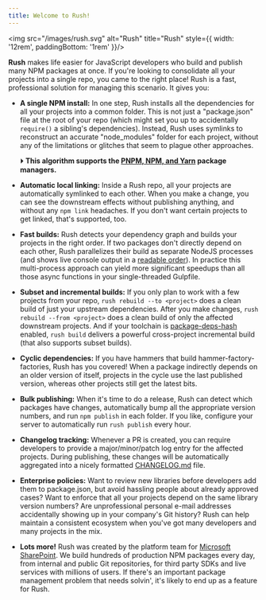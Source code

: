 ```yaml
---
title: Welcome to Rush!
---
```


<img src="/images/rush.svg" alt="Rush" title="Rush" style={{ width: '12rem', paddingBottom: '1rem' }}/>

**Rush** makes life easier for JavaScript developers who build and publish many NPM packages at once. If you're looking to consolidate all your projects into a single repo, you came to the right place! Rush is a fast, professional solution for managing this scenario. It gives you:

- **A single NPM install:** In one step, Rush installs all the dependencies for all your projects into a common folder. This is not just a "package.json" file at the root of your repo (which might set you up to accidentally `require()` a sibling's dependencies). Instead, Rush uses symlinks to reconstruct an accurate "node_modules" folder for each project, without any of the limitations or glitches that seem to plague other approaches.

  ⏵ **This algorithm supports the [PNPM, NPM, and Yarn](../../maintainer/package_managers) package managers.**

- **Automatic local linking:** Inside a Rush repo, all your projects are automatically symlinked to each other. When you make a change, you can see the downstream effects without publishing anything, and without any `npm link` headaches. If you don't want certain projects to get linked, that's supported, too.

- **Fast builds:** Rush detects your dependency graph and builds your projects in the right order. If two packages don't directly depend on each other, Rush parallelizes their build as separate NodeJS processes (and shows live console output in a [readable order](https://www.npmjs.com/package/@rushstack/stream-collator)). In practice this multi-process approach can yield more significant speedups than all those async functions in your single-threaded Gulpfile.

- **Subset and incremental builds:** If you only plan to work with a few projects from your repo, `rush rebuild --to <project>` does a clean build of just your upstream dependencies. After you make changes, `rush rebuild --from <project>` does a clean build of only the affected downstream projects. And if your toolchain is [package-deps-hash](https://www.npmjs.com/package/@rushstack/package-deps-hash) enabled, `rush build` delivers a powerful cross-project incremental build (that also supports subset builds).

- **Cyclic dependencies:** If you have hammers that build hammer-factory-factories, Rush has you covered! When a package indirectly depends on an older version of itself, projects in the cycle use the last published version, whereas other projects still get the latest bits.

- **Bulk publishing:** When it's time to do a release, Rush can detect which packages have changes, automatically bump all the appropriate version numbers, and run `npm publish` in each folder. If you like, configure your server to automatically run `rush publish` every hour.

- **Changelog tracking:** Whenever a PR is created, you can require developers to provide a major/minor/patch log entry for the affected projects. During publishing, these changes will be automatically aggregated into a nicely formatted [CHANGELOG.md](https://github.com/microsoft/rushstack/blob/main/libraries/node-core-library/CHANGELOG.md) file.

- **Enterprise policies:** Want to review new libraries before developers add them to package.json, but avoid hassling people about already approved cases? Want to enforce that all your projects depend on the same library version numbers? Are unprofessional personal e-mail addresses accidentally showing up in your company's Git history? Rush can help maintain a consistent ecosystem when you've got many developers and many projects in the mix.

- **Lots more!** Rush was created by the platform team for [Microsoft SharePoint](http://aka.ms/spfx). We build hundreds of production NPM packages every day, from internal and public Git repositories, for third party SDKs and live services with millions of users. If there's an important package management problem that needs solvin', it's likely to end up as a feature for Rush.
